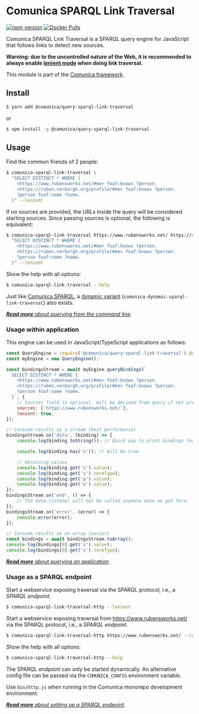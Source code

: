 # Comunica SPARQL Link Traversal

[![npm version](https://badge.fury.io/js/%40comunica%2Fquery-sparql-link-traversal.svg)](https://www.npmjs.com/package/@comunica/query-sparql-link-traversal)
[![Docker Pulls](https://img.shields.io/docker/pulls/comunica/query-sparql-link-traversal.svg)](https://hub.docker.com/r/comunica/query-sparql-link-traversal/)

Comunica SPARQL Link Traversal is a SPARQL query engine for JavaScript that follows links to detect new sources.

**Warning: due to the uncontrolled nature of the Web, it is recommended to always enable [lenient mode](https://comunica.dev/docs/query/advanced/context/#4--lenient-execution) when doing link traversal.**

This module is part of the [Comunica framework](https://comunica.dev/).

## Install

```bash
$ yarn add @comunica/query-sparql-link-traversal
```

or

```bash
$ npm install -g @comunica/query-sparql-link-traversal
```

## Usage

Find the common friends of 2 people:

```bash
$ comunica-sparql-link-traversal \
  "SELECT DISTINCT * WHERE {
    <https://www.rubensworks.net/#me> foaf:knows ?person.
    <https://ruben.verborgh.org/profile/#me> foaf:knows ?person.
    ?person foaf:name ?name.
  }" --lenient
```

If no sources are provided, the URLs inside the query will be considered starting sources.
Since passing sources is optional, the following is equivalent:

```bash
$ comunica-sparql-link-traversal https://www.rubensworks.net/ https://ruben.verborgh.org/profile/ \
  "SELECT DISTINCT * WHERE {
    <https://www.rubensworks.net/#me> foaf:knows ?person.
    <https://ruben.verborgh.org/profile/#me> foaf:knows ?person.
    ?person foaf:name ?name.
  }" --lenient
```

Show the help with all options:

```bash
$ comunica-sparql-link-traversal --help
```

Just like [Comunica SPARQL](https://github.com/comunica/comunica/tree/master/engines/query-sparql),
a [dynamic variant](https://github.com/comunica/comunica/tree/master/engines/query-sparql#usage-from-the-command-line) (`comunica-dynamic-sparql-link-traversal`) also exists.

_[**Read more** about querying from the command line](https://comunica.dev/docs/query/getting_started/query_cli/)._

### Usage within application

This engine can be used in JavaScript/TypeScript applications as follows:

```javascript
const QueryEngine = require('@comunica/query-sparql-link-traversal').QueryEngine;
const myEngine = new QueryEngine();

const bindingsStream = await myEngine.queryBindings(`
  SELECT DISTINCT * WHERE {
    <https://www.rubensworks.net/#me> foaf:knows ?person.
    <https://ruben.verborgh.org/profile/#me> foaf:knows ?person.
    ?person foaf:name ?name.
  }`, {
    // Sources field is optional. Will be derived from query if not provided.
    sources: ['https://www.rubensworks.net/'],
    lenient: true,
});

// Consume results as a stream (best performance)
bindingsStream.on('data', (binding) => {
    console.log(binding.toString()); // Quick way to print bindings for testing

    console.log(binding.has('s')); // Will be true

    // Obtaining values
    console.log(binding.get('s').value);
    console.log(binding.get('s').termType);
    console.log(binding.get('p').value);
    console.log(binding.get('o').value);
});
bindingsStream.on('end', () => {
    // The data-listener will not be called anymore once we get here.
});
bindingsStream.on('error', (error) => {
    console.error(error);
});

// Consume results as an array (easier)
const bindings = await bindingsStream.toArray();
console.log(bindings[0].get('s').value);
console.log(bindings[0].get('s').termType);
```

_[**Read more** about querying an application](https://comunica.dev/docs/query/getting_started/query_app/)._

### Usage as a SPARQL endpoint

Start a webservice exposing traversal via the SPARQL protocol, i.e., a _SPARQL endpoint_.

```bash
$ comunica-sparql-link-traversal-http --lenient
```

Start a webservice exposing traversal from https://www.rubensworks.net/ via the SPARQL protocol, i.e., a _SPARQL endpoint_.

```bash
$ comunica-sparql-link-traversal-http https://www.rubensworks.net/ --lenient
```

Show the help with all options:

```bash
$ comunica-sparql-link-traversal-http --help
```

The SPARQL endpoint can only be started dynamically.
An alternative config file can be passed via the `COMUNICA_CONFIG` environment variable.

Use `bin/http.js` when running in the Comunica monorepo development environment.

_[**Read more** about setting up a SPARQL endpoint](https://comunica.dev/docs/query/getting_started/setup_endpoint/)._
